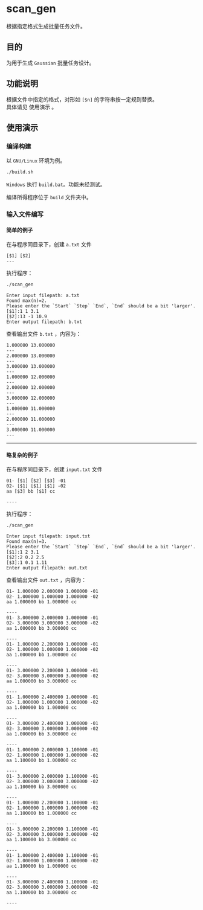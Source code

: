 # scan_gen

根据指定格式生成批量任务文件。

## 目的

为用于生成 `Gaussian` 批量任务设计。

## 功能说明

根据文件中指定的格式，对形如 `[$n]` 的字符串按一定规则替换。  
具体请见 使用演示 。

## 使用演示

### 编译构建

以 `GNU/Linux` 环境为例。

```bash
./build.sh
```

`Windows` 执行 `build.bat`。功能未经测试。  

编译所得程序位于 `build` 文件夹中。

### 输入文件编写

#### 简单的例子

在与程序同目录下，创建 `a.txt` 文件

```
[$1] [$2]
---

```
执行程序：
```bash
./scan_gen
```
```
Enter input filepath: a.txt
Found max(n)=2.
Please enter the `Start` `Step` `End`, `End` should be a bit 'larger'. 
[$1]:1 1 3.1 
[$2]:13 -1 10.9
Enter output filepath: b.txt
```
查看输出文件 `b.txt` ，内容为：
```
1.000000 13.000000
---
2.000000 13.000000
---
3.000000 13.000000
---
1.000000 12.000000
---
2.000000 12.000000
---
3.000000 12.000000
---
1.000000 11.000000
---
2.000000 11.000000
---
3.000000 11.000000
---

```

---

#### 略复杂的例子

在与程序同目录下，创建 `input.txt` 文件

```
01- [$1] [$2] [$3] -01
02- [$1] [$1] [$1] -02
aa [$3] bb [$1] cc

----

```

执行程序：
```bash
./scan_gen
```

```
Enter input filepath: input.txt
Found max(n)=3.
Please enter the `Start` `Step` `End`, `End` should be a bit 'larger'. 
[$1]:1 2 3.1
[$2]:2 0.2 2.5
[$3]:1 0.1 1.11
Enter output filepath: out.txt
```
查看输出文件 `out.txt` ，内容为：

```
01- 1.000000 2.000000 1.000000 -01
02- 1.000000 1.000000 1.000000 -02
aa 1.000000 bb 1.000000 cc

----
01- 3.000000 2.000000 1.000000 -01
02- 3.000000 3.000000 3.000000 -02
aa 1.000000 bb 3.000000 cc

----
01- 1.000000 2.200000 1.000000 -01
02- 1.000000 1.000000 1.000000 -02
aa 1.000000 bb 1.000000 cc

----
01- 3.000000 2.200000 1.000000 -01
02- 3.000000 3.000000 3.000000 -02
aa 1.000000 bb 3.000000 cc

----
01- 1.000000 2.400000 1.000000 -01
02- 1.000000 1.000000 1.000000 -02
aa 1.000000 bb 1.000000 cc

----
01- 3.000000 2.400000 1.000000 -01
02- 3.000000 3.000000 3.000000 -02
aa 1.000000 bb 3.000000 cc

----
01- 1.000000 2.000000 1.100000 -01
02- 1.000000 1.000000 1.000000 -02
aa 1.100000 bb 1.000000 cc

----
01- 3.000000 2.000000 1.100000 -01
02- 3.000000 3.000000 3.000000 -02
aa 1.100000 bb 3.000000 cc

----
01- 1.000000 2.200000 1.100000 -01
02- 1.000000 1.000000 1.000000 -02
aa 1.100000 bb 1.000000 cc

----
01- 3.000000 2.200000 1.100000 -01
02- 3.000000 3.000000 3.000000 -02
aa 1.100000 bb 3.000000 cc

----
01- 1.000000 2.400000 1.100000 -01
02- 1.000000 1.000000 1.000000 -02
aa 1.100000 bb 1.000000 cc

----
01- 3.000000 2.400000 1.100000 -01
02- 3.000000 3.000000 3.000000 -02
aa 1.100000 bb 3.000000 cc

----

```
